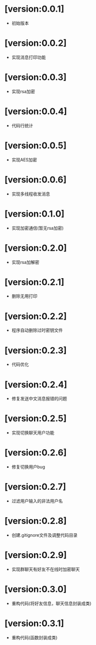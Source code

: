 # [version:0.0.1]
- 初始版本

# [version:0.0.2]
- 实现消息打印功能

# [version:0.0.3]
- 实现rsa加密


# [version:0.0.4]
- 代码行统计

# [version:0.0.5]
- 实现AES加密

# [version:0.0.6]
- 实现多线程收发消息

# [version:0.1.0]
- 实现加密通信(暂无rsa加密)

# [version:0.2.0]
- 实现rsa加解密

# [version:0.2.1]
- 删除无用打印

# [version:0.2.2]
- 程序自动删除过时密钥文件

# [version:0.2.3]
- 代码优化

# [version:0.2.4]
- 修复发送中文消息报错的问题

# [version:0.2.5]
- 实现切换聊天用户功能

# [version:0.2.6]
- 修复切换用户bug

# [version:0.2.7]
- 过滤用户输入的非法用户名

# [version:0.2.8]
- 创建.gitignore文件及调整代码目录

# [version:0.2.9]
- 实现群聊天有好友不在线时加密聊天

# [version:0.3.0]
- 重构代码(将好友信息，聊天信息封装成类)

# [version:0.3.1]
- 重构代码(函数封装成类)